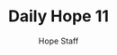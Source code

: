 ---
image: /assets/img/daily-hope-default-artwork.png
title: Daily Hope 11
number: 11
categories:
  - Daily Hope
author: Hope Staff
notes: Daily Hope 11
embed: >-
  EMBED_GOES_HERE
---